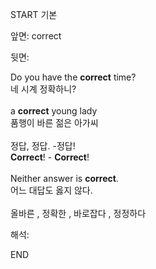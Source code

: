 START
기본

앞면:
correct


뒷면:
<div>Do you have the <b>correct</b> time? </div><div>네 시계 정확하니?<br><br><div>a <b>correct</b> young lady </div><div>품행이 바른 젊은 아가씨<br><br><div><div>정답, 정답. -정답!</div></div><div><div><strong>Correct</strong>! - <strong>Correct</strong>!<br><br><div>Neither answer is <strong>correct</strong>. </div><div><div>어느 대답도 옳지 않다.<br><br>올바른 , 정확한 , 바로잡다 , 정정하다</div></div></div></div></div></div>


해석:

END